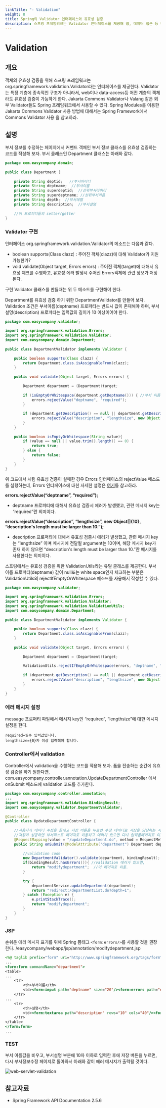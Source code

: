 ```yaml
---
linkTitle: "- Validation"
weight: 8
title: Spring의 Validator 인터페이스와 유효성 검증
description: 스프링 프레임워크는 Validator 인터페이스를 제공해 웹, 데이터 접근 등 다양한 계층의 객체에 유효성 검증을 지원한다. 또한 Jakarta Commons Validator와 같은 외부 Validator도 스프링에서 통합하여 사용할 수 있다.
---
```

# Validation

## 개요

객체의 유효성 검증을 위해 스프링 프레임워크는 org.springframework.validation.Validator라는 인터페이스를 제공한다.
Validator는 특정 계층에 종속적인 구조가 아니라서, web이나 data-access등 어떤 계층의 객체라도 유효성 검증이 가능하게 한다.
Jakarta Commons Validator나 Valang 같은 외부 Validator들도 Spring 프레임워크에서 사용할 수 있다.
Spring Modules를 이용한 Jakarta Commons Validator 사용 방법에 대해서는 Spring Framework에서 Commons Validator 사용 을 참고하라.

## 설명

부서 정보를 수정하는 페이지에서 커맨드 객체인 부서 정보 클래스를 유효성 검증하는 코드를 작성해 보자.
부서 클래스인 Department 클래스는 아래와 같다.

```java
package com.easycompany.domain;
 
public class Department {
 
	private String deptid;   //부서아이디
	private String deptname;  //부서이름
	private String superdeptid;  //상위부서아이디
	private String superdeptname; //상위부서이름
	private String depth;  //부서레벨
	private String description;  //부서설명
 
	//위 프로퍼티들의 setter/getter
}
```

### Validator 구현

인터페이스 org.springframework.validation.Validator의 메소드는 다음과 같다.

- boolean supports(Class clazz) : 주어진 객체(clazz)에 대해 Validator가 지원 가능한가?
- void validate(Object target, Errors errors) : 주어진 객체(target)에 대해서 유효성 체크를 수행하고, 유효성 에러 발생시 주어진 Errors객체에 관련 정보가 저장된다.

구현 Validator 클래스를 만들때는 위 두 메소드를 구현해야 한다.

Department를 유효성 검증 하기 위한 DepartmentValidator를 만들어 보자.
Validation 조건은 부서이름(deptname) 프로퍼티는 반드시 값이 존재해야 하며, 부서설명(description) 프로퍼티는 입력값의 길이가 10 이상이어야 한다.

```java
package com.easycompany.validator;
 
import org.springframework.validation.Errors;
import org.springframework.validation.Validator;
import com.easycompany.domain.Department;
 
public class DepartmentValidator implements Validator {
 
	public boolean supports(Class clazz) {
		return Department.class.isAssignableFrom(clazz);
	}
 
	public void validate(Object target, Errors errors) {
 
		Department department = (Department)target;
 
		if (isEmptyOrWhitespace(department.getDeptname())) { //부서 이름 프로퍼티 값이 존재하는가? 
			errors.rejectValue("deptname", "required");
		}
 
		if (department.getDescription() == null || department.getDescription().length() < 10) { //부서설명 프로퍼티는 값의 길이가 10 이상인가?
			errors.rejectValue("description", "lengthsize", new Object[]{10}, "description's length must be larger than 10.");
		}		
	}	
 
	public boolean isEmptyOrWhitespace(String value){
		if (value == null || value.trim().length() == 0) {
			return true;
		} else {
			return false;
		}
	}
}
```

위 코드에서 처럼 유효성 검증이 실패한 경우 Errors 인터페이스의 rejectValue 메소드를 실행하는데, Errors 인터페이스에 대한 자세한 설명은 [여기](https://docs.spring.io/spring-framework/docs/2.5.x/javadoc-api/org/springframework/validation/Errors.html)를 참고하라.

**errors.rejectValue(“deptname”, “required”);**
- deptname 프로퍼티에 대해서 유효성 검증시 에러가 발생했고, 관련 메시지 key는 “required”란 의미이다.

**errors.rejectValue(“description”, “lengthsize”, new Object[]{10}, “description's length must be larger than 10.”);**
- description 프로퍼티에 대해서 유효성 검증시 에러가 발생했고, 관련 메시지 key는 “lengthsize” 이며 메시지에 전달될 argument는 10이며,
해당 메시지 key가 존재 하지 않으면 “description's length must be larger than 10.”란 메시지를 사용한다는 의미이다.

스프링에서는 유효성 검증을 위한 ValidationUtils라는 유틸 클래스를 제공한다.
부서 이름 프로퍼티(deptname) 값이 null또는 white space인지 체크하는 부분은 ValidationUtils의 rejectIfEmptyOrWhitespace 메소드를 사용해서 작성할 수 있다.

```java
package com.easycompany.validator;
 
import org.springframework.validation.Errors;
import org.springframework.validation.Validator;
import org.springframework.validation.ValidationUtils;
import com.easycompany.domain.Department;
 
public class DepartmentValidator implements Validator {
 
	public boolean supports(Class clazz) {
		return Department.class.isAssignableFrom(clazz);
	}
 
	public void validate(Object target, Errors errors) {
 
		Department department = (Department)target;
 
		ValidationUtils.rejectIfEmptyOrWhitespace(errors, "deptname", "required");
 
		if (department.getDescription() == null || department.getDescription().length()<10) { //부서설명 프로퍼티는 입력값의 길이가 10 이상인가?
			errors.rejectValue("description", "lengthsize", new Object[]{10}, "description's length must be larger than 10.");
		}		
	}
}
```

### 에러 메시지 설정

message 프로퍼티 파일에서 메시지 key인 “required”, “lengthsize”에 대한 메시지 설정을 한다.

```properties
required=필수 입력값입니다.
lengthsize={0}자 이상 입력해야 합니다.
```

### Controller에서 validation

Controller에서 validation을 수행하는 코드를 적용해 보자.
폼을 전송하는 순간에 유효성 검증을 하기 원한다면,
com.easycompany.controller.annotation.UpdateDepartmentController 에서 onSubmit 메소드에 validation 코드를 추가한다.

```java
package com.easycompany.controller.annotation;
...
import org.springframework.validation.BindingResult;
import com.easycompany.validator.DepartmentValidator;
 
@Controller
public class UpdateDepartmentController {
 
	//사용자가 데이터 수정을 끝내고 저장 버튼을 누르면 수정 데이터로 저장을 담당하는 서비스(DB)를 호출한다.
	//저장이 성공하면 부서리스트 페이지로 이동하고 에러가 있으면 다시 입력폼페이지로 이동한다.
	@RequestMapping(value = "/updateDepartment.do", method = RequestMethod.POST)
	public String onSubmit(@ModelAttribute("department") Department department, BindingResult bindingResult) {
 
		//validation code
		new DepartmentValidator().validate(department, bindingResult); //validation을 수행한다.
		if(bindingResult.hasErrors()){ //validation 에러가 있으면,
			return "modifydepartment";  //이 페이지로 이동.
		}
 
		try {
			departmentService.updateDepartment(department);
			return "redirect:/departmentList.do?depth=1";
		} catch (Exception e) {
			e.printStackTrace();
			return "modifydepartment";
		}
	}
}
```

### JSP

손쉬운 에러 메시지 표기를 위해 Spring 폼태그 `<form:errors/>`를 사용할 것을 권장한다.
/easycompany/webapp/jsp/annotation/modifydepartment.jsp

```jsp
<%@ taglib prefix="form" uri="http://www.springframework.org/tags/form" %>
...
<form:form commandName="department">
<table>
...
	<tr>
		<th>부서이름</th>
		<td><form:input path="deptname" size="20"/><form:errors path="deptname" /></td>
	</tr>
...
	<tr>
		<th>설명</th>
		<td><form:textarea path="description" rows="10" cols="40"/><form:errors path="description" /></td>
	</tr>	
</table>
</form:form>
...
```

### TEST

부서 이름값을 비우고, 부서설명 부분에 10자 이하로 입력한 후에 저장 버튼을 누르면, 다시 부서정보수정 페이지로 돌아와서 아래와 같이 에러 메시지가 출력될 것이다.

![web-servlet-validation](../images/web-servlet-validation.png)

## 참고자료
- Spring Framework API Documentation 2.5.6